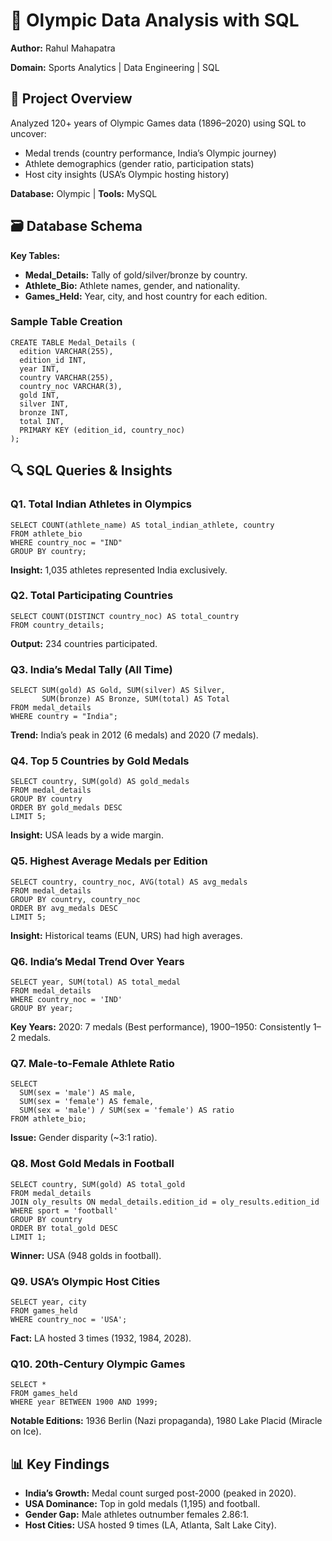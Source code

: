 <!DOCTYPE html>
<html lang="en">
<body>

<h1>🏅 Olympic Data Analysis with SQL</h1>
<p><strong>Author:</strong> Rahul Mahapatra</p>
<p><strong>Domain:</strong> Sports Analytics | Data Engineering | SQL</p>

<div class="section">
  <h2>📌 Project Overview</h2>
  <p>Analyzed 120+ years of Olympic Games data (1896–2020) using SQL to uncover:</p>
  <ul>
    <li>Medal trends (country performance, India’s Olympic journey)</li>
    <li>Athlete demographics (gender ratio, participation stats)</li>
    <li>Host city insights (USA’s Olympic hosting history)</li>
  </ul>
  <p><strong>Database:</strong> Olympic | <strong>Tools:</strong> MySQL</p>
</div>

<div class="section">
  <h2>🗃️ Database Schema</h2>
  <p><strong>Key Tables:</strong></p>
  <ul>
    <li><strong>Medal_Details:</strong> Tally of gold/silver/bronze by country.</li>
    <li><strong>Athlete_Bio:</strong> Athlete names, gender, and nationality.</li>
    <li><strong>Games_Held:</strong> Year, city, and host country for each edition.</li>
  </ul>
</div>

<div class="section">
  <h3>Sample Table Creation</h3>
  <pre><code>CREATE TABLE Medal_Details (
  edition VARCHAR(255),
  edition_id INT,
  year INT,
  country VARCHAR(255),
  country_noc VARCHAR(3),
  gold INT,
  silver INT,
  bronze INT,
  total INT,
  PRIMARY KEY (edition_id, country_noc)
);</code></pre>
</div>

<div class="section">
  <h2>🔍 SQL Queries & Insights</h2>

  <h3>Q1. Total Indian Athletes in Olympics</h3>
  <pre><code>SELECT COUNT(athlete_name) AS total_indian_athlete, country 
FROM athlete_bio 
WHERE country_noc = "IND" 
GROUP BY country;</code></pre>
  <p><strong>Insight:</strong> 1,035 athletes represented India exclusively.</p>

  <h3>Q2. Total Participating Countries</h3>
  <pre><code>SELECT COUNT(DISTINCT country_noc) AS total_country 
FROM country_details;</code></pre>
  <p><strong>Output:</strong> 234 countries participated.</p>

  <h3>Q3. India’s Medal Tally (All Time)</h3>
  <pre><code>SELECT SUM(gold) AS Gold, SUM(silver) AS Silver, 
       SUM(bronze) AS Bronze, SUM(total) AS Total 
FROM medal_details 
WHERE country = "India";</code></pre>
  <p><strong>Trend:</strong> India’s peak in 2012 (6 medals) and 2020 (7 medals).</p>

  <h3>Q4. Top 5 Countries by Gold Medals</h3>
  <pre><code>SELECT country, SUM(gold) AS gold_medals 
FROM medal_details 
GROUP BY country 
ORDER BY gold_medals DESC 
LIMIT 5;</code></pre>
  <p><strong>Insight:</strong> USA leads by a wide margin.</p>

  <h3>Q5. Highest Average Medals per Edition</h3>
  <pre><code>SELECT country, country_noc, AVG(total) AS avg_medals 
FROM medal_details 
GROUP BY country, country_noc 
ORDER BY avg_medals DESC 
LIMIT 5;</code></pre>
  <p><strong>Insight:</strong> Historical teams (EUN, URS) had high averages.</p>

  <h3>Q6. India’s Medal Trend Over Years</h3>
  <pre><code>SELECT year, SUM(total) AS total_medal 
FROM medal_details 
WHERE country_noc = 'IND' 
GROUP BY year;</code></pre>
  <p><strong>Key Years:</strong> 2020: 7 medals (Best performance), 1900–1950: Consistently 1–2 medals.</p>

  <h3>Q7. Male-to-Female Athlete Ratio</h3>
  <pre><code>SELECT 
  SUM(sex = 'male') AS male, 
  SUM(sex = 'female') AS female, 
  SUM(sex = 'male') / SUM(sex = 'female') AS ratio 
FROM athlete_bio;</code></pre>
  <p><strong>Issue:</strong> Gender disparity (~3:1 ratio).</p>

  <h3>Q8. Most Gold Medals in Football</h3>
  <pre><code>SELECT country, SUM(gold) AS total_gold 
FROM medal_details 
JOIN oly_results ON medal_details.edition_id = oly_results.edition_id 
WHERE sport = 'football' 
GROUP BY country 
ORDER BY total_gold DESC 
LIMIT 1;</code></pre>
  <p><strong>Winner:</strong> USA (948 golds in football).</p>

  <h3>Q9. USA’s Olympic Host Cities</h3>
  <pre><code>SELECT year, city 
FROM games_held 
WHERE country_noc = 'USA';</code></pre>
  <p><strong>Fact:</strong> LA hosted 3 times (1932, 1984, 2028).</p>

  <h3>Q10. 20th-Century Olympic Games</h3>
  <pre><code>SELECT * 
FROM games_held 
WHERE year BETWEEN 1900 AND 1999;</code></pre>
  <p><strong>Notable Editions:</strong> 1936 Berlin (Nazi propaganda), 1980 Lake Placid (Miracle on Ice).</p>
</div>

<div class="section">
  <h2>📊 Key Findings</h2>
  <ul>
    <li><strong>India’s Growth:</strong> Medal count surged post-2000 (peaked in 2020).</li>
    <li><strong>USA Dominance:</strong> Top in gold medals (1,195) and football.</li>
    <li><strong>Gender Gap:</strong> Male athletes outnumber females 2.86:1.</li>
    <li><strong>Host Cities:</strong> USA hosted 9 times (LA, Atlanta, Salt Lake City).</li>
  </ul>
</div>

</body>
</html>
